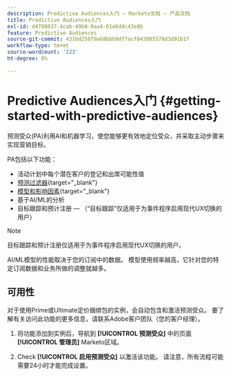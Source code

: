 ```yaml
---
description: Predictive Audiences入门 — Marketo文档 — 产品文档
title: Predictive Audiences入门
exl-id: d4780837-4cab-49b8-9aa4-61e6d4c43e8b
feature: Predictive Audiences
source-git-commit: 431bd258f9a68bbb9df7acf043085578d3d91b1f
workflow-type: tm+mt
source-wordcount: '223'
ht-degree: 0%

---
```


# Predictive Audiences入门 {#getting-started-with-predictive-audiences}

预测受众(PA)利用AI和机器学习，使您能够更有效地定位受众，并采取主动步骤来实现营销目标。

PA包括以下功能：

* 活动计划中每个潜在客户的登记和出席可能性值
* [预测过滤器](/help/marketo/product-docs/core-marketo-concepts/predictive-audiences/predictive-filters.md){target="_blank"}
* [模型和影响因素](/help/marketo/product-docs/core-marketo-concepts/predictive-audiences/models-and-insights.md){target="_blank"}
* 基于AI/ML的分析
* 目标跟踪和预计注册 — （“目标跟踪”仅适用于为事件程序启用现代UX切换的用户）

>[!NOTE]
>
>目标跟踪和预计注册仅适用于为事件程序启用现代UX切换的用户。

AI/ML模型的性能取决于您的订阅中的数据。 模型使用频率越高，它针对您的特定订阅数据和业务所做的调整就越多。

## 可用性

对于使用Prime或Ultimate定价捆绑包的实例，会自动包含和激活预测受众。 要了解有关访问此功能的更多信息，请联系Adobe客户团队（您的客户经理）。

1. 将功能添加到实例后，导航到 **[!UICONTROL 预测受众]** 中的页面 **[!UICONTROL 管理员]** Marketo区域。

1. Check **[!UICONTROL 启用预测受众]** 以激活该功能。 请注意，所有流程可能需要24小时才能完成设置。
